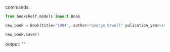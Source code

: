 commands:

```python
from bookshelf.models import Book

new_book = Book(title="1984", author="George Orwell" pulication_year=1949)

new_book.save()
```

output: ""
